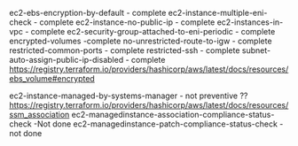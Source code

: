 ec2-ebs-encryption-by-default - complete
ec2-instance-multiple-eni-check - complete
ec2-instance-no-public-ip - complete
ec2-instances-in-vpc - complete
ec2-security-group-attached-to-eni-periodic - complete
encrypted-volumes -complete
no-unrestricted-route-to-igw - complete
restricted-common-ports - complete
restricted-ssh - complete
subnet-auto-assign-public-ip-disabled - complete
https://registry.terraform.io/providers/hashicorp/aws/latest/docs/resources/ebs_volume#encrypted



ec2-instance-managed-by-systems-manager - not preventive ??
https://registry.terraform.io/providers/hashicorp/aws/latest/docs/resources/ssm_association
ec2-managedinstance-association-compliance-status-check  -Not done
ec2-managedinstance-patch-compliance-status-check - not done
